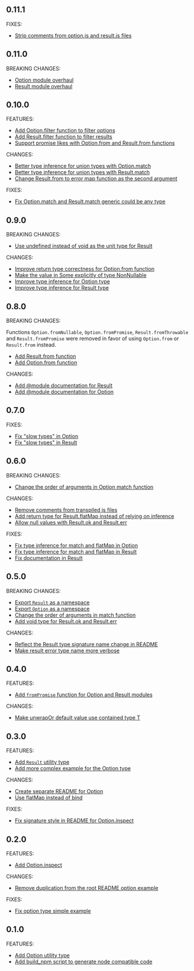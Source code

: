 ## 0.11.1

FIXES:

- [Strip comments from option.js and result.js files](https://github.com/erikjuhani/fp-utils/commit/55123c5e7c32eb40acbd2290eaa891cab98757f8)

## 0.11.0

BREAKING CHANGES:

- [Option module overhaul](https://github.com/erikjuhani/fp-utils/commit/feeffa63db6d53d3fa980022e9f627d26bf4578a)
- [Result module overhaul](https://github.com/erikjuhani/fp-utils/commit/544d6b330d0e8862a85dec263ca66eb2c3df71cb)

## 0.10.0

FEATURES:

- [Add Option.filter function to filter options](https://github.com/erikjuhani/fp-utils/commit/c662d76f84897dd3182676b23e02867f8287167f)
- [Add Result.filter function to filter results](https://github.com/erikjuhani/fp-utils/commit/041fb7fc0fca529b4238e159b1503d8ef916c078)
- [Support promise likes with Option.from and Result.from functions](https://github.com/erikjuhani/fp-utils/commit/09b45f7512e1ef56add0e0a3715978780c048e7c)

CHANGES:

- [Better type inference for union types with Option.match](https://github.com/erikjuhani/fp-utils/commit/6ef287f52672f8d6cdcd761982c77487c2dbf2a9)
- [Better type inference for union types with Result.match](https://github.com/erikjuhani/fp-utils/commit/78bad1cb74a3bbe75c8de96023b09b55580dc5d8)
- [Change Result.from to error map function as the second argument](https://github.com/erikjuhani/fp-utils/commit/201510d25cd919b03cb773923fe17b249b1bba52)

FIXES:

- [Fix Option.match and Result.match generic could be any type](https://github.com/erikjuhani/fp-utils/commit/1b607aca793c53e8d02d5a57d03b911a5e1f65a4)

## 0.9.0

BREAKING CHANGES:

- [Use undefined instead of void as the unit type for Result](https://github.com/erikjuhani/fp-utils/commit/622ce74ef7d81d4fa7d7cbc2326683707d0500f8)

CHANGES:

- [Improve return type correctness for Option.from function](https://github.com/erikjuhani/fp-utils/commit/bf1aa6bddb5ad8ef7e557314e4d6c309484449d4)
- [Make the value in Some explicitly of type NonNullable](https://github.com/erikjuhani/fp-utils/commit/d7e81fc315208d3d2f24b4cccbf591eaa93b30a9)
- [Improve type inference for Option type](https://github.com/erikjuhani/fp-utils/commit/d7299901c2be5d8938bb7ac0c0b97eb44db29690)
- [Improve type inference for Result type](https://github.com/erikjuhani/fp-utils/commit/b1db0bd740f02c355d6c0d5adc5df0112eba608b)

## 0.8.0

BREAKING CHANGES:

Functions `Option.fromNullable`, `Option.fromPromise`, `Result.fromThrowable`
and `Result.fromPromise` were removed in favor of using `Option.from` or
`Result.from` instead.

- [Add Result.from function](https://github.com/erikjuhani/fp-utils/commit/0cee6743007ba340f9ddc951811a89cc7e30a423)
- [Add Option.from function](https://github.com/erikjuhani/fp-utils/commit/0dcb11658fbdac2457c73219b3cdb05b81a35c30)

CHANGES:

- [Add @module documentation for Result](https://github.com/erikjuhani/fp-utils/commit/54cf8c6d5deeac325157e146a2403c2a26d6b3cd)
- [Add @module documentation for Option](https://github.com/erikjuhani/fp-utils/commit/a22aa43f6b1d7cab77ba13f2ecc80d2bfbfe8112)

## 0.7.0

FIXES:

- [Fix "slow types" in Option](https://github.com/erikjuhani/fp-utils/commit/17023841fe6e8379095a35b7cfb03ef08d7ce49d)
- [Fix "slow types" in Result](https://github.com/erikjuhani/fp-utils/commit/7b69d5b42093b02677d1061b760ff1201c1ed34f)

## 0.6.0

BREAKING CHANGES:

- [Change the order of arguments in Option match function](https://github.com/erikjuhani/fp-utils/commit/c2a49e63b9d2595cfcf33468f604fdaa8260e025)

CHANGES:

- [Remove comments from transpiled js files](https://github.com/erikjuhani/fp-utils/commit/e5747f15ff04c11ff85c3595bc3f0e234d5ae59b)
- [Add return type for Result.flatMap instead of relying on inference](https://github.com/erikjuhani/fp-utils/commit/87d303392fc379d62f7f96609b20582b819bed06)
- [Allow null values with Result.ok and Result.err](https://github.com/erikjuhani/fp-utils/commit/c26229b61ace28e26d228935fa0b7bc289c770bb)

FIXES:

- [Fix type inference for match and flatMap in Option](https://github.com/erikjuhani/fp-utils/commit/5c44c344bcad59d4bb74a4461178c1a77bde5a9a)
- [Fix type inference for match and flatMap in Result](https://github.com/erikjuhani/fp-utils/commit/a019ce313a7c3b80a3faa35837785a6e04caacb5)
- [Fix documentation in Result](https://github.com/erikjuhani/fp-utils/commit/6c1c1eebe6f53eb2ebcd57df2ed757193810b8b6)

## 0.5.0

BREAKING CHANGES:

- [Export `Result` as a namespace](https://github.com/erikjuhani/fp-utils/commit/1f5efa949fe30dbece13f178a24022bd52eff20b)
- [Export `Option` as a namespace](https://github.com/erikjuhani/fp-utils/commit/1b6d1d47cfcaa1497fe31021417333b1a5dad1ba)
- [Change the order of arguments in match function](https://github.com/erikjuhani/fp-utils/commit/e2e12d57e0733195ec747f52afc59ea34d1c19cf)
- [Add void type for Result.ok and Result.err](https://github.com/erikjuhani/fp-utils/commit/9ebde8d494af0ec6db79246a86f6f16ee1275d80)

CHANGES:

- [Reflect the Result type signature name change in README](https://github.com/erikjuhani/fp-utils/commit/3313436dde27a6723b17a122ca3e83baf63e6522)
- [Make result error type name more verbose](https://github.com/erikjuhani/fp-utils/commit/e4ce48488e5ba84ed018db9c19fcd74297d77b6a)

## 0.4.0

FEATURES:

- [Add `fromPromise` function for Option and Result modules](https://github.com/erikjuhani/fp-utils/commit/875043737fbb266da246fe355a61c0c71efb123f)

CHANGES:

- [Make unwrapOr default value use contained type T](https://github.com/erikjuhani/fp-utils/commit/31f0cc25dcf4f2fc95d00ececbc012ab0a3b818b)

## 0.3.0

FEATURES:

- [Add `Result` utility type](https://github.com/erikjuhani/fp-utils/commit/a62299f4b24e829264d7bb006057ada3552fd409)
- [Add more complex example for the Option type](https://github.com/erikjuhani/fp-utils/commit/de8488c25b22644c487d6caac1cbbadd227c975b)

CHANGES:

- [Create separate README for Option](https://github.com/erikjuhani/fp-utils/commit/6ccc036bfe21bfad422115b7bbecb5fa38751ccd)
- [Use flatMap instead of bind](https://github.com/erikjuhani/fp-utils/commit/32d7938dae4c4bc8f81023e30c08ade28e7727c8)

FIXES:

- [Fix signature style in README for Option.inspect](https://github.com/erikjuhani/fp-utils/commit/e1a38bbe400e6ed3ffc2a4c200479865bb072af3)

## 0.2.0

FEATURES:

- [Add Option.inspect](https://github.com/erikjuhani/fp-utils/commit/242ad2d425111da0cf88ab927af840ea1dabe5fc)

CHANGES:

- [Remove duplication from the root README option example](https://github.com/erikjuhani/fp-utils/commit/c01c6d0c53908eaa48f5f86e8058328a68bdb689)

FIXES:

- [Fix option type simple example](https://github.com/erikjuhani/fp-utils/commit/64d80cf228da6743c0e382e0026d62f871f9fcd5)

## 0.1.0

FEATURES:

- [Add Option utility type](https://github.com/erikjuhani/fp-utils/commit/ef748659930ee8d8b9b71c91fdf3c1c67d33b124)
- [Add build_npm script to generate node compatible code](https://github.com/erikjuhani/fp-utils/commit/dc63b18edae5647998276ac5dc7acd0173f63c08)
